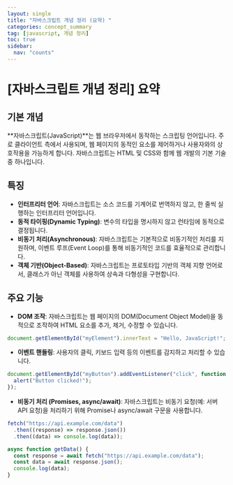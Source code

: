 ```yaml
---
layout: single
title: "자바스크립트 개념 정리 (요약) "
categories: concept_summary
tag: [javascript, 개념 정리]
toc: true
sidebar:
  nav: "counts"
---
```


# [자바스크립트 개념 정리] 요약

## 기본 개념

**자바스크립트(JavaScript)**는 웹 브라우저에서 동작하는 스크립팅 언어입니다. 주로 클라이언트 측에서 사용되며, 웹 페이지의 동적인 요소를 제어하거나 사용자와의 상호작용을 가능하게 합니다.
자바스크립트는 HTML 및 CSS와 함께 웹 개발의 기본 기술 중 하나입니다.

## 특징

- **인터프리터 언어**: 자바스크립트는 소스 코드를 기계어로 번역하지 않고, 한 줄씩 실행하는 인터프리터 언어입니다.
- **동적 타이핑(Dynamic Typing)**: 변수의 타입을 명시하지 않고 런타임에 동적으로 결정됩니다.
- **비동기 처리(Asynchronous)**: 자바스크립트는 기본적으로 비동기적인 처리를 지원하며, 이벤트 루프(Event Loop)를 통해 비동기적인 코드를 효율적으로 관리합니다.
- **객체 기반(Object-Based)**: 자바스크립트는 프로토타입 기반의 객체 지향 언어로서, 클래스가 아닌 객체를 사용하여 상속과 다형성을 구현합니다.

## 주요 기능

- **DOM 조작**: 자바스크립트는 웹 페이지의 DOM(Document Object Model)을 동적으로 조작하여 HTML 요소를 추가, 제거, 수정할 수 있습니다.

```javascript
document.getElementById("myElement").innerText = "Hello, JavaScript!";
```

- **이벤트 핸들링**: 사용자의 클릭, 키보드 입력 등의 이벤트를 감지하고 처리할 수 있습니다.

```javascript
document.getElementById("myButton").addEventListener("click", function () {
  alert("Button clicked!");
});
```

- **비동기 처리 (Promises, async/await)**: 자바스크립트는 비동기 요청(예: 서버 API 요청)을 처리하기 위해 Promise나 async/await 구문을 사용합니다.

```javascript
fetch("https://api.example.com/data")
  .then((response) => response.json())
  .then((data) => console.log(data));

async function getData() {
  const response = await fetch("https://api.example.com/data");
  const data = await response.json();
  console.log(data);
}
```
